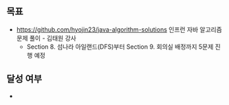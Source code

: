 ## 목표

- https://github.com/hyojin23/java-algorithm-solutions 인프런 자바 알고리즘 문제 풀이 - 김태원 강사
  - Section 8. 섬나라 아일랜드(DFS)부터 Section 9. 회의실 배정까지 5문제 진행 예정

## 달성 여부
- 
